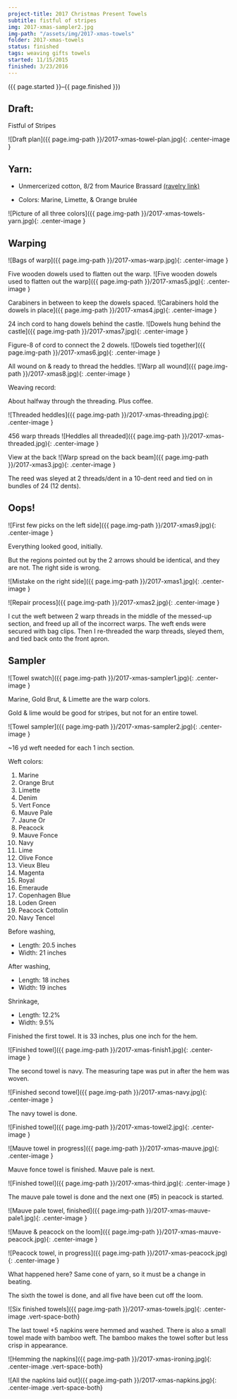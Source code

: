 ```yaml
---
project-title: 2017 Christmas Present Towels
subtitle: fistful of stripes
img: 2017-xmas-sampler2.jpg
img-path: "/assets/img/2017-xmas-towels"
folder: 2017-xmas-towels
status: finished
tags: weaving gifts towels
started: 11/15/2015
finished: 3/23/2016
---
```

<p class="center">({{ page.started }}–{{ page.finished }})</p>

## Draft:
<span class="h4">Fistful of Stripes</span>

![Draft plan]({{ page.img-path }}/2017-xmas-towel-plan.jpg){: .center-image }
	
## Yarn:
- Unmercerized cotton, 8/2 from Maurice Brassard [(ravelry link)](http://www.ravelry.com/yarns/library/maurice-brassard-et-fils-inc-8-2-unmercerized-cotton)

- Colors: Marine, Limette, & Orange brulée

![Picture of all three colors]({{ page.img-path }}/2017-xmas-towels-yarn.jpg){: .center-image }

## Warping

![Bags of warp]({{ page.img-path }}/2017-xmas-warp.jpg){: .center-image }

Five wooden dowels used to flatten out the warp.
![Five wooden dowels used to flatten out the warp]({{ page.img-path }}/2017-xmas5.jpg){: .center-image }

Carabiners in between to keep the dowels spaced.
![Carabiners hold the dowels in place]({{ page.img-path }}/2017-xmas4.jpg){: .center-image }

24 inch cord to hang dowels behind the castle.
![Dowels hung behind the castle]({{ page.img-path }}/2017-xmas7.jpg){: .center-image }

Figure-8 of cord to connect the 2 dowels.
![Dowels tied together]({{ page.img-path }}/2017-xmas6.jpg){: .center-image }

All wound on & ready to thread the heddles.
![Warp all wound]({{ page.img-path }}/2017-xmas8.jpg){: .center-image }

Weaving record:

About halfway through the threading. Plus coffee.

![Threaded heddles]({{ page.img-path }}/2017-xmas-threading.jpg){: .center-image }

456 warp threads
![Heddles all threaded]({{ page.img-path }}/2017-xmas-threaded.jpg){: .center-image }

View at the back
![Warp spread on the back beam]({{ page.img-path }}/2017-xmas3.jpg){: .center-image }

The reed was sleyed at 2 threads/dent in a 10-dent reed and tied on in bundles of 24 (12 dents).

## Oops!

![First few picks on the left side]({{ page.img-path }}/2017-xmas9.jpg){: .center-image }

Everything looked good, initially.

But the regions pointed out by the 2 arrows should be identical, and they are not. The right side is wrong.

![Mistake on the right side]({{ page.img-path }}/2017-xmas1.jpg){: .center-image }

![Repair process]({{ page.img-path }}/2017-xmas2.jpg){: .center-image }

I cut the weft between 2 warp threads in the middle of the messed-up section, and freed up all of the incorrect warps. The weft ends were secured with bag clips. Then I re-threaded the warp threads, sleyed them, and tied back onto the front apron.

## Sampler

![Towel swatch]({{ page.img-path }}/2017-xmas-sampler1.jpg){: .center-image }

Marine, Gold Brut, & Limette are the warp colors.

Gold & lime would be good for stripes, but not for an entire towel.

![Towel sampler]({{ page.img-path }}/2017-xmas-sampler2.jpg){: .center-image }

~16 yd weft needed for each 1 inch section.

Weft colors:

1. Marine
2. Orange Brut
3. Limette
4. Denim
5. Vert Fonce
6. Mauve Pale
7. Jaune Or
8. Peacock
9. Mauve Fonce
10. Navy
11. Lime
12. Olive Fonce
13. Vieux Bleu
14. Magenta
15. Royal
16. Emeraude
17. Copenhagen Blue
18. Loden Green
19. Peacock Cottolin
20. Navy Tencel

Before washing,
- Length: 20.5 inches
- Width: 21 inches

After washing,
- Length: 18 inches
- Width: 19 inches

Shrinkage,
- Length: 12.2%
- Width: 9.5%

Finished the first towel. It is 33 inches, plus one inch for the hem.

![Finished towel]({{ page.img-path }}/2017-xmas-finish1.jpg){: .center-image }

The second towel is navy. The measuring tape was put in after the hem was woven.

![Finished second towel]({{ page.img-path }}/2017-xmas-navy.jpg){: .center-image }

The navy towel is done.

![Finished towel]({{ page.img-path }}/2017-xmas-towel2.jpg){: .center-image }

![Mauve towel in progress]({{ page.img-path }}/2017-xmas-mauve.jpg){: .center-image }

Mauve fonce towel is finished. Mauve pale is next.

![Finished towel]({{ page.img-path }}/2017-xmas-third.jpg){: .center-image }

The mauve pale towel is done and the next one (#5) in peacock is started.

![Mauve pale towel, finished]({{ page.img-path }}/2017-xmas-mauve-pale1.jpg){: .center-image }

![Mauve & peacock on the loom]({{ page.img-path }}/2017-xmas-mauve-peacock.jpg){: .center-image }

![Peacock towel, in progress]({{ page.img-path }}/2017-xmas-peacock.jpg){: .center-image }

What happened here? Same cone of yarn, so it must be a change in beating.

The sixth the towel is done, and all five have been cut off the loom.

![Six finished towels]({{ page.img-path }}/2017-xmas-towels.jpg){: .center-image .vert-space-both}

The last towel +5 napkins were hemmed and washed. There is also a small towel made with bamboo weft. The bamboo makes the towel softer but less crisp in appearance.

![Hemming the napkins]({{ page.img-path }}/2017-xmas-ironing.jpg){: .center-image .vert-space-both}

![All the napkins laid out]({{ page.img-path }}/2017-xmas-napkins.jpg){: .center-image .vert-space-both}